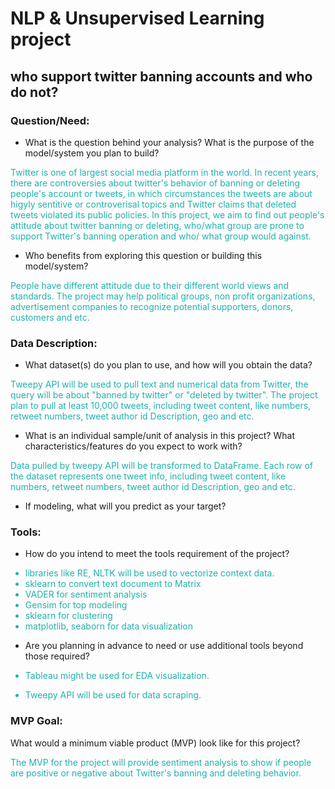 # NLP & Unsupervised Learning project
## who support twitter banning accounts and who do not?

### Question/Need:

- What is the question behind your analysis? What is the purpose of the model/system you plan to build?

<span style="color:lightseagreen">
Twitter is one of largest social media platform in the world. In recent years, there are controversies about twitter's behavior of banning or deleting people's account or tweets, in which circumstances the tweets are about higyly sentitive or controverisal topics and Twitter claims that deleted tweets violated its public policies. In this project, we aim to find out people's attitude about twitter banning or deleting, who/what group are prone to support Twitter's banning operation and who/ what group would against.

</span>

- Who benefits from exploring this question or building this model/system?

<span style="color:lightseagreen">
People have different attitude due to their different world views and standards. The project may help political groups, non profit organizations, advertisement companies to recognize potential supporters, donors, customers and etc.

</span>


### Data Description:

- What dataset(s) do you plan to use, and how will you obtain the data?

<span style="color:lightseagreen">
Tweepy API will be used to pull text and numerical data from Twitter, the query will be about "banned by twitter" or "deleted by twitter". The project plan to pull at least 10,000 tweets, including tweet content, like numbers, retweet numbers, tweet author id Description, geo and etc.



</span>

- What is an individual sample/unit of analysis in this project? What characteristics/features do you expect to work with?

<span style="color:lightseagreen">
Data pulled by tweepy API will be transformed to DataFrame. Each row of the dataset represents one tweet info, including tweet content, like numbers, retweet numbers, tweet author id Description, geo and etc.
</span>

- If modeling, what will you predict as your target?

<span style="color:lightseagreen">

</span>


### Tools:

- How do you intend to meet the tools requirement of the project?
<span style="color:lightseagreen">

  - libraries like RE, NLTK will be used to vectorize context data.
  - sklearn to convert text document to Matrix
  - VADER for sentiment analysis
  - Gensim for top modeling
  - sklearn for clustering
  - matplotlib, seaborn for data visualization  
</span>


- Are you planning in advance to need or use additional tools beyond those required?    

<span style="color:lightseagreen">

- Tableau might be used for EDA visualization.

- Tweepy API will be used for data scraping.

</span>


### MVP Goal:


What would a minimum viable product (MVP) look like for this project?

<span style="color:lightseagreen">

The MVP for the project will provide sentiment analysis to show if people are positive or negative about Twitter's banning and deleting behavior.

</span>
